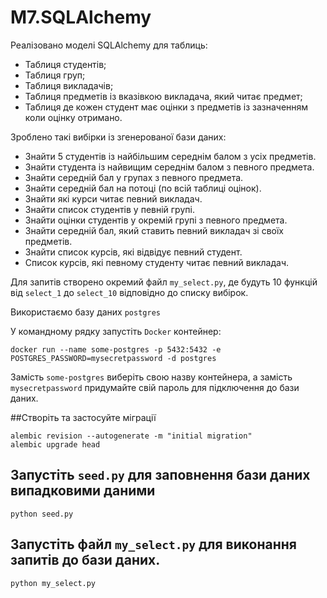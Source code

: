 # M7.SQLAlchemy

Реалізовано моделі  SQLAlchemy для таблиць:
- Таблиця студентів;
- Таблиця груп;
- Таблиця викладачів;
- Таблиця предметів із вказівкою викладача, який читає предмет;
- Таблиця де кожен студент має оцінки з предметів із зазначенням коли оцінку отримано.


Зроблено такі вибірки із згенерованої бази даних:

- Знайти 5 студентів із найбільшим середнім балом з усіх предметів.
- Знайти студента із найвищим середнім балом з певного предмета.
- Знайти середній бал у групах з певного предмета.
- Знайти середній бал на потоці (по всій таблиці оцінок).
- Знайти які курси читає певний викладач.
- Знайти список студентів у певній групі.
- Знайти оцінки студентів у окремій групі з певного предмета.
- Знайти середній бал, який ставить певний викладач зі своїх предметів.
- Знайти список курсів, які відвідує певний студент.
- Список курсів, які певному студенту читає певний викладач.

Для запитів створено окремий файл ``my_select.py``, де будуть 10 функцій від ``select_1`` до ``select_10`` відповідно до списку вибірок.
  
Використаємо базу даних ``postgres``

У командному рядку запустіть ``Docker`` контейнер:

```
docker run --name some-postgres -p 5432:5432 -e POSTGRES_PASSWORD=mysecretpassword -d postgres
```

Замість ``some-postgres`` виберіть свою назву контейнера, а замість ``mysecretpassword`` придумайте свій пароль для підключення до бази даних.


##Створіть та застосуйте міграції
```
alembic revision --autogenerate -m "initial migration"
alembic upgrade head
```

## Запустіть ``seed.py`` для заповнення бази даних випадковими даними

```
python seed.py
```

## Запустіть файл ``my_select.py`` для виконання запитів до бази даних.

```
python my_select.py
```
